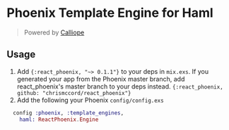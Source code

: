 # Phoenix Template Engine for Haml

> Powered by [Calliope](https://github.com/nurugger07/calliope)

## Usage

  1. Add `{:react_phoenix, "~> 0.1.1"}` to your deps in `mix.exs`.
     If you generated your app from the Phoenix master branch,
     add react_phoenix's master branch to your deps instead.
     `{:react_phoenix, github: "chrismccord/react_phoenix"}`
  2. Add the following your Phoenix `config/config.exs`

```elixir
  config :phoenix, :template_engines,
    haml: ReactPhoenix.Engine
```
